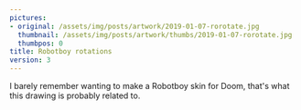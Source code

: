 ```yaml
---
pictures:
- original: /assets/img/posts/artwork/2019-01-07-rorotate.jpg
  thumbnail: /assets/img/posts/artwork/thumbs/2019-01-07-rorotate.jpg
  thumbpos: 0
title: Robotboy rotations
version: 3
---
```

I barely remember wanting to make a Robotboy skin for Doom, that's what this drawing is probably related to.
